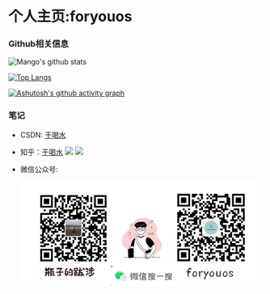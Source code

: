 # 个人主页:foryouos





### Github相关信息
![Mango's github stats](https://github-readme-stats.vercel.app/api?username=foryouos&theme=radical)

[![Top Langs](https://github-readme-stats.vercel.app/api/top-langs/?username=foryouos&layout=compact)](https://github.com/anuraghazra/github-readme-stats)

[![Ashutosh's github activity graph](https://github-readme-activity-graph.cyclic.app/graph?username=foryouos&theme=vue)](https://github.com/ashutosh00710/github-readme-activity-graph)


### 笔记
* CSDN: [于喝水](https://blog.csdn.net/weixin_45925755)
* 知乎：[于喝水](https://www.zhihu.com/people/foryouos)
![](https://stats.justsong.cn/api/csdn?id=weixin_45925755&theme=flag-india)
![](https://stats.justsong.cn/api/zhihu/?id=foryouos&theme=flag-india)

* 微信公众号:

  ![微信公众号](https://raw.githubusercontent.com/foryouos/foryouos/main/%E5%BE%AE%E4%BF%A1%E5%85%AC%E4%BC%97%E5%8F%B7.png )
